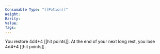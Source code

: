 ```yaml
---
Consumable Type: "[[Potion]]"
Weight: 
Rarity: 
Value: 
Tags:
---
```

You restore 4d4+4 [[hit points]]. At the end of your next long rest, you lose 4d4+4 [[hit points]].